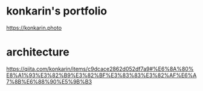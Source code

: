 # konkarin's portfolio

https://konkarin.photo

# architecture

https://qiita.com/konkarin/items/c9dcace2862d052df7a9#%E6%8A%80%E8%A1%93%E3%82%B9%E3%82%BF%E3%83%83%E3%82%AF%E6%A7%8B%E6%88%90%E5%9B%B3
